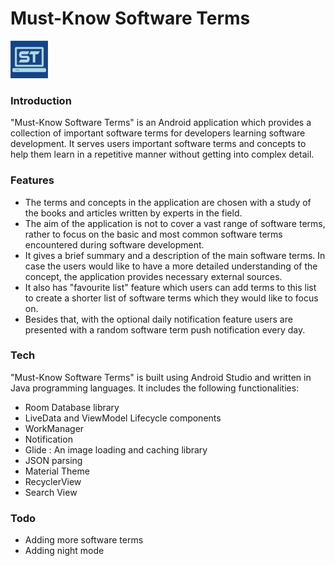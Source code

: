 # Must-Know Software Terms

[![](logo_image.png)](logo_image.png)

### Introduction
"Must-Know Software Terms" is an Android application which provides a collection of important software terms for developers learning software development. It serves users important software terms and concepts to help them learn in a repetitive manner without getting into complex detail.

### Features
- The terms and concepts in the application are chosen with a study of the books and articles written by experts in the field.
- The aim of the application is not to cover a vast range of software terms, rather to focus on the basic and most common software terms encountered during software development. 
- It gives a brief summary and a description of the main software terms. In case the users would like to have a more detailed understanding of the concept, the application provides necessary external sources. 
- It also has "favourite list" feature which users can add terms to this list to create a shorter list of software terms which they would like to focus on. 
- Besides that, with the optional daily notification feature users are presented with a random software term push notification every day.

### Tech

"Must-Know Software Terms" is built using Android Studio and written in Java programming languages. It includes the following functionalities:

* Room Database library
* LiveData and ViewModel Lifecycle components
* WorkManager 
* Notification
* Glide : An image loading and caching library
* JSON parsing
* Material Theme
* RecyclerView
* Search View

### Todo
* Adding more software terms 
* Adding night mode
